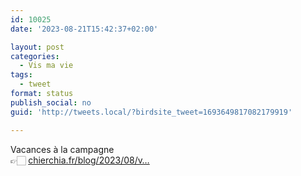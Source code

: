 ```yaml
---
id: 10025
date: '2023-08-21T15:42:37+02:00'

layout: post
categories:
  - Vis ma vie
tags:
  - tweet
format: status
publish_social: no
guid: 'http://tweets.local/?birdsite_tweet=1693649817082179919'

---
```


Vacances à la campagne  
👉🏻 [chierchia.fr/blog/2023/08/v…](https://chierchia.fr/blog/2023/08/vacances-a-la-campagne)